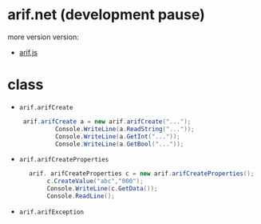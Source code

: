 # arif.net (development pause)
more version version:
* [arif.js](github.com/alexberga757/arif/)


# class
* `arif.arifCreate`

  ```csharp
   arif.arifCreate a = new arif.arifCreate("...");
            Console.WriteLine(a.ReadString("..."));
            Console.WriteLine(a.GetInt("..."));
            Console.WriteLine(a.GetBool("..."));
  ```
* `arif.arifCreateProperties`
 
 ```csharp
       arif. arifCreateProperties c = new arif.arifCreateProperties();
            c.CreateValue("abc","000");
            Console.WriteLine(c.GetData());
            Console.ReadLine();
 ```
 
* `arif.arifException`
